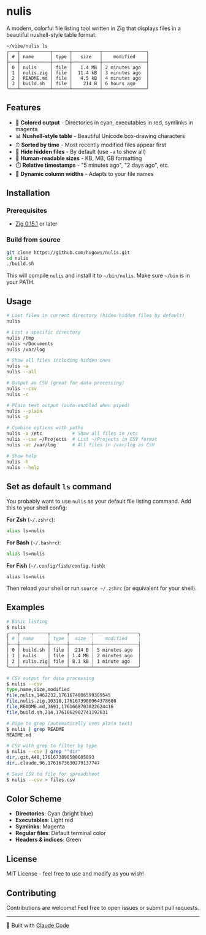 # nulis

A modern, colorful file listing tool written in Zig that displays files in a beautiful nushell-style table format.

```
~/vibe/nulis ls
╭───┬───────────┬──────┬──────────┬────────────────╮
│ # │ name      │ type │   size   │    modified    │
├───┼───────────┼──────┼──────────┼────────────────┤
│ 0 │ nulis     │ file │   1.4 MB │ 2 minutes ago  │
│ 1 │ nulis.zig │ file │  11.4 kB │ 3 minutes ago  │
│ 2 │ README.md │ file │   4.5 kB │ 4 minutes ago  │
│ 3 │ build.sh  │ file │    214 B │ 6 hours ago    │
╰───┴───────────┴──────┴──────────┴────────────────╯
```

## Features

- 🎨 **Colored output** - Directories in cyan, executables in red, symlinks in magenta
- 📊 **Nushell-style table** - Beautiful Unicode box-drawing characters
- ⏰ **Sorted by time** - Most recently modified files appear first
- 🙈 **Hide hidden files** - By default (use `-a` to show all)
- 📏 **Human-readable sizes** - KB, MB, GB formatting
- ⏱️ **Relative timestamps** - "5 minutes ago", "2 days ago", etc.
- 🔧 **Dynamic column widths** - Adapts to your file names

## Installation

### Prerequisites

- [Zig 0.15.1](https://ziglang.org/download/) or later

### Build from source

```bash
git clone https://github.com/hugows/nulis.git
cd nulis
./build.sh
```

This will compile `nulis` and install it to `~/bin/nulis`. Make sure `~/bin` is in your PATH.

## Usage

```bash
# List files in current directory (hides hidden files by default)
nulis

# List a specific directory
nulis /tmp
nulis ~/Documents
nulis /var/log

# Show all files including hidden ones
nulis -a
nulis --all

# Output as CSV (great for data processing)
nulis --csv
nulis -c

# Plain text output (auto-enabled when piped)
nulis --plain
nulis -p

# Combine options with paths
nulis -a /etc           # Show all files in /etc
nulis --csv ~/Projects  # List ~/Projects in CSV format
nulis -ac /var/log      # All files in /var/log as CSV

# Show help
nulis -h
nulis --help
```

## Set as default `ls` command

You probably want to use `nulis` as your default file listing command. Add this to your shell config:

**For Zsh** (`~/.zshrc`):
```bash
alias ls=nulis
```

**For Bash** (`~/.bashrc`):
```bash
alias ls=nulis
```

**For Fish** (`~/.config/fish/config.fish`):
```fish
alias ls=nulis
```

Then reload your shell or run `source ~/.zshrc` (or equivalent for your shell).

## Examples

```bash
# Basic listing
$ nulis
╭───┬──────────┬──────┬────────┬────────────────╮
│ # │ name     │ type │  size  │    modified    │
├───┼──────────┼──────┼────────┼────────────────┤
│ 0 │ build.sh │ file │  214 B │ 5 minutes ago  │
│ 1 │ nulis    │ file │ 1.4 MB │ 2 minutes ago  │
│ 2 │ nulis.zig│ file │ 8.1 kB │ 1 minute ago   │
╰───┴──────────┴──────┴────────┴────────────────╯

# CSV output for data processing
$ nulis --csv
type,name,size,modified
file,nulis,1462232,1761674006599309545
file,nulis.zig,10318,1761673980964378600
file,README.md,3691,1761668703022624416
file,build.sh,214,1761662902741192631

# Pipe to grep (automatically uses plain text)
$ nulis | grep README
README.md

# CSV with grep to filter by type
$ nulis --csv | grep "^dir"
dir,.git,448,1761673898588605893
dir,.claude,96,1761673630279137747

# Save CSV to file for spreadsheet
$ nulis --csv > files.csv
```

## Color Scheme

- **Directories**: Cyan (bright blue)
- **Executables**: Light red
- **Symlinks**: Magenta
- **Regular files**: Default terminal color
- **Headers & indices**: Green

## License

MIT License - feel free to use and modify as you wish!

## Contributing

Contributions are welcome! Feel free to open issues or submit pull requests.

---

🤖 Built with [Claude Code](https://claude.com/claude-code)
